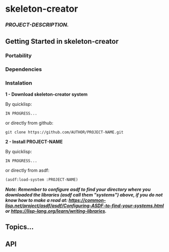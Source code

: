 # skeleton-creator

### _PROJECT-DESCRIPTION._

## Getting Started in skeleton-creator

### Portability

### Dependencies

### Instalation

**1 - Download skeleton-creator system**

By quicklisp:

```
IN PROGRESS...
```

or directly from github:

```
git clone https://github.com/AUTHOR/PROJECT-NAME.git
```
**2 - Install PROJECT-NAME**

By quicklisp:

```
IN PROGRESS...
```

or directly from asdf:

```lisp
(asdf:load-system :PROJECT-NAME)
```

_**Note: Remember to configure asdf to find your directory where you downloaded the libraries (asdf call them "systems") above, if you do not know how to make a read at: https://common-lisp.net/project/asdf/asdf/Configuring-ASDF-to-find-your-systems.html or https://lisp-lang.org/learn/writing-libraries.**_

## Topics...

## API


